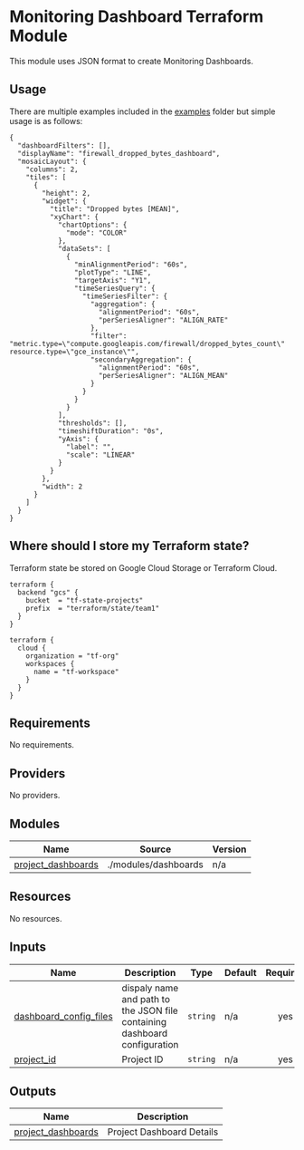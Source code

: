 # Monitoring Dashboard Terraform Module
This module uses JSON format to create Monitoring Dashboards.

## Usage
There are multiple examples included in the [examples](./examples/) folder but simple usage is as follows:

```
{
  "dashboardFilters": [],
  "displayName": "firewall_dropped_bytes_dashboard",
  "mosaicLayout": {
    "columns": 2,
    "tiles": [
      {
        "height": 2,
        "widget": {
          "title": "Dropped bytes [MEAN]",
          "xyChart": {
            "chartOptions": {
              "mode": "COLOR"
            },
            "dataSets": [
              {
                "minAlignmentPeriod": "60s",
                "plotType": "LINE",
                "targetAxis": "Y1",
                "timeSeriesQuery": {
                  "timeSeriesFilter": {
                    "aggregation": {
                      "alignmentPeriod": "60s",
                      "perSeriesAligner": "ALIGN_RATE"
                    },
                    "filter": "metric.type=\"compute.googleapis.com/firewall/dropped_bytes_count\" resource.type=\"gce_instance\"",
                    "secondaryAggregation": {
                      "alignmentPeriod": "60s",
                      "perSeriesAligner": "ALIGN_MEAN"
                    }
                  }
                }
              }
            ],
            "thresholds": [],
            "timeshiftDuration": "0s",
            "yAxis": {
              "label": "",
              "scale": "LINEAR"
            }
          }
        },
        "width": 2
      }
    ]
  }
}
```
## Where should I store my Terraform state?

Terraform state be stored on Google Cloud Storage or Terraform Cloud.

```hcl
terraform {
  backend "gcs" {
    bucket  = "tf-state-projects"
    prefix  = "terraform/state/team1"
  }
}

terraform {
  cloud {
    organization = "tf-org"
    workspaces {
      name = "tf-workspace"
    }
  }
}

```

<!-- BEGIN_TF_DOCS -->
## Requirements

No requirements.

## Providers

No providers.

## Modules

| Name | Source | Version |
|------|--------|---------|
| <a name="module_project_dashboards"></a> [project\_dashboards](#module\_project\_dashboards) | ./modules/dashboards | n/a |

## Resources

No resources.

## Inputs

| Name | Description | Type | Default | Required |
|------|-------------|------|---------|:--------:|
| <a name="input_dashboard_config_files"></a> [dashboard\_config\_files](#input\_dashboard\_config\_files) | dispaly name and path to the JSON file containing dashboard configuration | `string` | n/a | yes |
| <a name="input_project_id"></a> [project\_id](#input\_project\_id) | Project ID | `string` | n/a | yes |

## Outputs

| Name | Description |
|------|-------------|
| <a name="output_project_dashboards"></a> [project\_dashboards](#output\_project\_dashboards) | Project Dashboard Details |
<!-- END_TF_DOCS -->